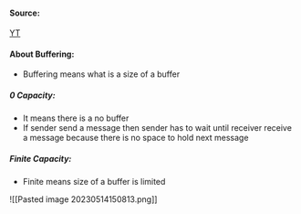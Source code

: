 #### Source:
[YT](https://www.youtube.com/watch?v=fSMVWmGPqlM&list=PLXj4XH7LcRfDrdQuJTHIPmKMpa7eYVaPm&index=13)

#### About Buffering:

* Buffering means what is a size of a buffer

##### 0 Capacity:
* It means there is a no buffer
* If sender send a message then sender has to wait until receiver receive a message because there is no space to hold next message

##### Finite Capacity:
* Finite means size of a buffer is limited

![[Pasted image 20230514150813.png]]

